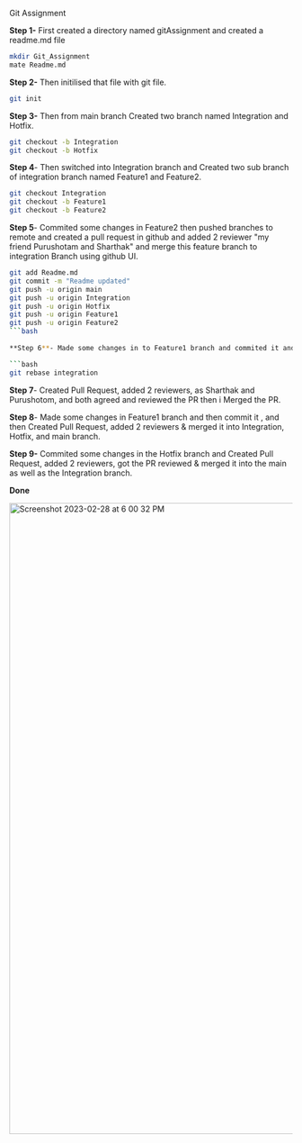 Git Assignment

**Step 1-** First created a directory named gitAssignment and created a readme.md file

```bash
mkdir Git_Assignment
mate Readme.md
```

**Step 2-** Then initilised that file with git file.
```bash
git init
```
        
        
**Step 3-**  Then from main branch Created two branch named Integration and Hotfix. 
```bash
git checkout -b Integration
git checkout -b Hotfix
```

        
        
**Step 4**- Then switched into Integration branch and Created two sub branch of integration branch named Feature1 and Feature2. 
```bash
git checkout Integration
git checkout -b Feature1
git checkout -b Feature2
```
      
      
**Step 5**- Commited some changes in Feature2 then pushed branches to remote and created a pull request in github and added 2 reviewer "my friend Purushotam and Sharthak" and merge this feature branch to integration Branch using github UI.  

```bash
git add Readme.md
git commit -m "Readme updated"
git push -u origin main
git push -u origin Integration
git push -u origin Hotfix
git push -u origin Feature1
git push -u origin Feature2
```bash                       
                       
**Step 6**- Made some changes in to Feature1 branch and commited it and rebase it to integration branch.  

```bash
git rebase integration
```
        
        
**Step 7**- Created Pull Request, added 2 reviewers, as Sharthak and Purushotom, and both agreed and reviewed the PR then i Merged the PR.


**Step 8**- Made some changes in Feature1 branch and then commit it , and then Created Pull Request, added 2 reviewers & merged it into Integration, Hotfix, and main branch.

**Step 9-** Commited some changes in the Hotfix branch and Created Pull Request, added 2 reviewers, got the PR reviewed & merged it into the main as well as the Integration branch.

**Done**


<img width="1121" alt="Screenshot 2023-02-28 at 6 00 32 PM" src="https://user-images.githubusercontent.com/122512155/221854762-eeab7489-5b21-4991-b10a-b06040cae27d.png">


